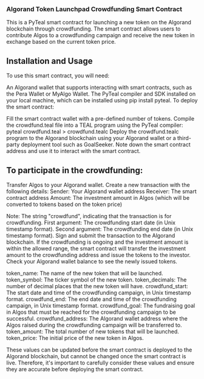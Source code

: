 ### Algorand Token Launchpad Crowdfunding Smart Contract

This is a PyTeal smart contract for launching a new token on the Algorand blockchain through crowdfunding. The smart contract allows users to contribute Algos to a crowdfunding campaign and receive the new token in exchange based on the current token price.

## Installation and Usage

To use this smart contract, you will need:

An Algorand wallet that supports interacting with smart contracts, such as the Pera Wallet or MyAlgo Wallet.
The PyTeal compiler and SDK installed on your local machine, which can be installed using pip install pyteal.
To deploy the smart contract:

Fill the smart contract wallet with a pre-defined number of tokens.
Compile the crowdfund.teal file into a TEAL program using the PyTeal compiler: pyteal crowdfund.teal > crowdfund.tealc
Deploy the crowdfund.tealc program to the Algorand blockchain using your Algorand wallet or a third-party deployment tool such as GoalSeeker.
Note down the smart contract address and use it to interact with the smart contract.

## To participate in the crowdfunding:

Transfer Algos to your Algorand wallet.
Create a new transaction with the following details:
Sender: Your Algorand wallet address
Receiver: The smart contract address
Amount: The investment amount in Algos (which will be converted to tokens based on the token price)

Note: The string "crowdfund", indicating that the transaction is for crowdfunding.
First argument: The crowdfunding start date (in Unix timestamp format).
Second argument: The crowdfunding end date (in Unix timestamp format).
Sign and submit the transaction to the Algorand blockchain.
If the crowdfunding is ongoing and the investment amount is within the allowed range, the smart contract will transfer the investment amount to the crowdfunding address and issue the tokens to the investor.
Check your Algorand wallet balance to see the newly issued tokens.

token_name: The name of the new token that will be launched.
token_symbol: The ticker symbol of the new token.
token_decimals: The number of decimal places that the new token will have.
crowdfund_start: The start date and time of the crowdfunding campaign, in Unix timestamp format.
crowdfund_end: The end date and time of the crowdfunding campaign, in Unix timestamp format.
crowdfund_goal: The fundraising goal in Algos that must be reached for the crowdfunding campaign to be successful.
crowdfund_address: The Algorand wallet address where the Algos raised during the crowdfunding campaign will be transferred to.
token_amount: The total number of new tokens that will be launched.
token_price: The initial price of the new token in Algos.

These values can be updated before the smart contract is deployed to the Algorand blockchain, but cannot be changed once the smart contract is live. Therefore, it's important to carefully consider these values and ensure they are accurate before deploying the smart contract.
